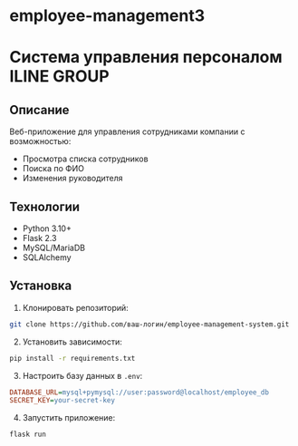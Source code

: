 # employee-management3
# Система управления персоналом ILINE GROUP

## Описание
Веб-приложение для управления сотрудниками компании с возможностью:
- Просмотра списка сотрудников
- Поиска по ФИО
- Изменения руководителя

## Технологии
- Python 3.10+
- Flask 2.3
- MySQL/MariaDB
- SQLAlchemy

## Установка
1. Клонировать репозиторий:
```bash
git clone https://github.com/ваш-логин/employee-management-system.git
```

2. Установить зависимости:
```bash
pip install -r requirements.txt
```

3. Настроить базу данных в `.env`:
```ini
DATABASE_URL=mysql+pymysql://user:password@localhost/employee_db
SECRET_KEY=your-secret-key
```

4. Запустить приложение:
```bash
flask run
```
